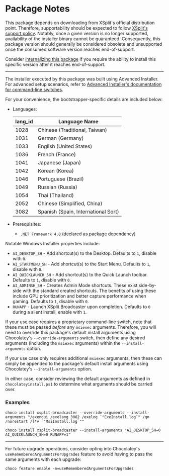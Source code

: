 # Package Notes

This package depends on downloading from XSplit's official distribution point. Therefore, supportability should be expected to follow [XSplit's support policy](https://www.xsplit.com/blog/xsplit-version-updates). Notably, once a given version is no longer supported, availability of the installer binary cannot be guaranteed. Consequently, this package version should generally be considered obsolete and unsupported once the consumed software version reaches end-of-support.

Consider [internalizing this package](https://docs.chocolatey.org/en-us/guides/create/recompile-packages) if you require the ability to install this specific version after it reaches end-of-support.

---

The installer executed by this package was built using Advanced Installer. For advanced setup scenarios, refer to [Advanced Installer's documentation for command-line switches](https://www.advancedinstaller.com/user-guide/exe-setup-file.html).

For your convenience, the bootstrapper-specific details are included below:

* Languages:

    |lang_id|Language Name|
    |-|-|
    |1028|Chinese (Traditional, Taiwan)|
    |1031|German (Germany)|
    |1033|English (United States)|
    |1036|French (France)|
    |1041|Japanese (Japan)|
    |1042|Korean (Korea)|
    |1046|Portuguese (Brazil)|
    |1049|Russian (Russia)|
    |1054|Thai (Thailand)|
    |2052|Chinese (Simplified, China)|
    |3082|Spanish (Spain, International Sort)|

* Prerequisites:

    * `.NET Framework 4.8` (declared as package dependency)

Notable Windows Installer properties include:
* `AI_DESKTOP_SH` - Add shortcut(s) to the Desktop. Defaults to `1`, disable with `0`.
* `AI_STARTMENU_SH` - Add shortcut(s) to the Start Menu. Defaults to `1`, disable with `0`.
* `AI_QUICKLAUNCH_SH` - Add shortcut(s) to the Quick Launch toolbar. Defaults to `1`, disable with `0`.
* `AI_ADMINSH_SH` - Creates Admin Mode shortcuts. These exist side-by-side with the standard created shortcuts. The benefits of using these include GPU prioritization and better capture performance when gaming. Defaults to `1`, disable with `0`.
* `RUNAPP` - Launch XSplit Broadcaster upon completion. Defaults to `0` during a silent install, enable with `1`.

If your use case requires a proprietary command-line switch, note that these must be passed *before* any `msiexec` arguments. Therefore, you will need to override this package's default install arguments using Chocolatey's `--override-arguments` switch, then define any desired arguments (including the `msiexec` arguments) within the `--install-arguments` option. 

If your use case only requires additional `msiexec` arguments, then these can simply be appended to the package's default install arguments using Chocolatey's `--install-arguments` option.

In either case, consider reviewing the default arguments as defined in `chocolateyinstall.ps1` to determine what arguments should be carried over.

### Examples

```
choco install xsplit-broadcaster --override-arguments --install-arguments "/exenoui /exelang 3082 /exelog `"ExeInstall.log`" /qn /norestart /l*v `"MsiInstall.log`""
```

```
choco install xsplit-broadcaster --install-arguments "AI_DESKTOP_SH=0 AI_QUICKLAUNCH_SH=0 RUNAPP=1"
```

---

For future upgrade operations, consider opting into Chocolatey's `useRememberedArgumentsForUpgrades` feature to avoid having to pass the same arguments with each upgrade:
```
choco feature enable -n=useRememberedArgumentsForUpgrades
```
